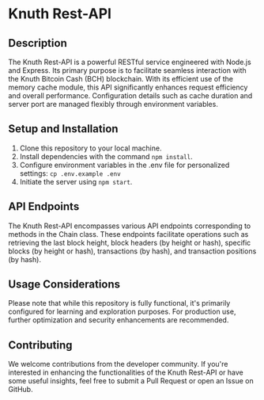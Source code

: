 # Knuth Rest-API

## Description

The Knuth Rest-API is a powerful RESTful service engineered with Node.js and Express. Its primary purpose is to facilitate seamless interaction with the Knuth Bitcoin Cash (BCH) blockchain. With its efficient use of the memory cache module, this API significantly enhances request efficiency and overall performance. Configuration details such as cache duration and server port are managed flexibly through environment variables.

## Setup and Installation

1. Clone this repository to your local machine.
2. Install dependencies with the command `npm install`.
3. Configure environment variables in the .env file for personalized settings: `cp .env.example .env`
3. Initiate the server using `npm start`.

## API Endpoints

The Knuth Rest-API encompasses various API endpoints corresponding to methods in the Chain class. These endpoints facilitate operations such as retrieving the last block height, block headers (by height or hash), specific blocks (by height or hash), transactions (by hash), and transaction positions (by hash).

## Usage Considerations

Please note that while this repository is fully functional, it's primarily configured for learning and exploration purposes. For production use, further optimization and security enhancements are recommended.

## Contributing

We welcome contributions from the developer community. If you're interested in enhancing the functionalities of the Knuth Rest-API or have some useful insights, feel free to submit a Pull Request or open an Issue on GitHub.
